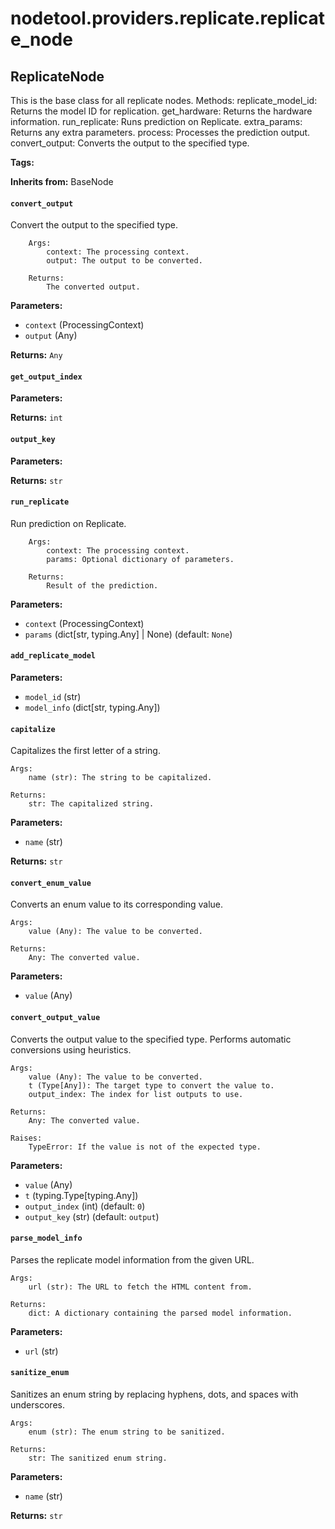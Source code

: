 # nodetool.providers.replicate.replicate_node

## ReplicateNode

This is the base class for all replicate nodes.
Methods:
replicate_model_id: Returns the model ID for replication.
get_hardware: Returns the hardware information.
run_replicate: Runs prediction on Replicate.
extra_params: Returns any extra parameters.
process: Processes the prediction output.
convert_output: Converts the output to the specified type.

**Tags:** 

**Inherits from:** BaseNode


#### `convert_output`

Convert the output to the specified type.

        Args:
            context: The processing context.
            output: The output to be converted.

        Returns:
            The converted output.

**Parameters:**

- `context` (ProcessingContext)
- `output` (Any)

**Returns:** `Any`

#### `get_output_index`

**Parameters:**


**Returns:** `int`

#### `output_key`

**Parameters:**


**Returns:** `str`

#### `run_replicate`

Run prediction on Replicate.

        Args:
            context: The processing context.
            params: Optional dictionary of parameters.

        Returns:
            Result of the prediction.

**Parameters:**

- `context` (ProcessingContext)
- `params` (dict[str, typing.Any] | None) (default: `None`)

#### `add_replicate_model`

**Parameters:**

- `model_id` (str)
- `model_info` (dict[str, typing.Any])

#### `capitalize`

Capitalizes the first letter of a string.

    Args:
        name (str): The string to be capitalized.

    Returns:
        str: The capitalized string.

**Parameters:**

- `name` (str)

**Returns:** `str`

#### `convert_enum_value`

Converts an enum value to its corresponding value.

    Args:
        value (Any): The value to be converted.

    Returns:
        Any: The converted value.

**Parameters:**

- `value` (Any)

#### `convert_output_value`

Converts the output value to the specified type.
    Performs automatic conversions using heuristics.

    Args:
        value (Any): The value to be converted.
        t (Type[Any]): The target type to convert the value to.
        output_index: The index for list outputs to use.

    Returns:
        Any: The converted value.

    Raises:
        TypeError: If the value is not of the expected type.

**Parameters:**

- `value` (Any)
- `t` (typing.Type[typing.Any])
- `output_index` (int) (default: `0`)
- `output_key` (str) (default: `output`)

#### `parse_model_info`

Parses the replicate model information from the given URL.

    Args:
        url (str): The URL to fetch the HTML content from.

    Returns:
        dict: A dictionary containing the parsed model information.

**Parameters:**

- `url` (str)

#### `sanitize_enum`

Sanitizes an enum string by replacing hyphens, dots, and spaces with underscores.

    Args:
        enum (str): The enum string to be sanitized.

    Returns:
        str: The sanitized enum string.

**Parameters:**

- `name` (str)

**Returns:** `str`

